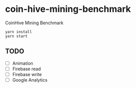 # coin-hive-mining-benchmark
CoinHive Mining Benchmark

```shell
yarn install
yarn start
```

## TODO
- [ ] Animation
- [ ] Firebase read
- [ ] Firebase write
- [ ] Google Analytics